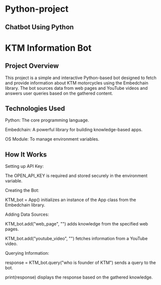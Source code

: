 # Python-project
## Chatbot Using Python

# KTM Information Bot

## Project Overview

This project is a simple and interactive Python-based bot designed to fetch and provide information about KTM motorcycles using the Embedchain library. The bot sources data from web pages and YouTube videos and answers user queries based on the gathered content.

## Technologies Used

Python: The core programming language.

Embedchain: A powerful library for building knowledge-based apps.

OS Module: To manage environment variables.

## How It Works
Setting up API Key:

The OPEN_API_KEY is required and stored securely in the environment variable.

Creating the Bot:

KTM_bot = App() initializes an instance of the App class from the Embedchain library.

Adding Data Sources:

KTM_bot.add("web_page", "<URL>") adds knowledge from the specified web pages.

KTM_bot.add("youtube_video", "<URL>") fetches information from a YouTube video.

Querying Information:

response = KTM_bot.query("who is founder of KTM") sends a query to the bot.

print(response) displays the response based on the gathered knowledge.



